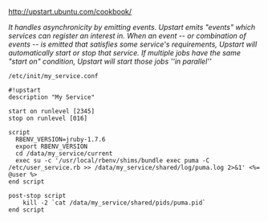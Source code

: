 http://upstart.ubuntu.com/cookbook/

_It handles asynchronicity by emitting events._
_Upstart emits "events" which services can register an interest in. When an event -- or combination of events -- is emitted that satisfies some service's requirements, Upstart will automatically start or stop that service. If multiple jobs have the same "start on" condition, Upstart will start those jobs ''in parallel''_

`/etc/init/my_service.conf`

```
#!upstart
description "My Service"

start on runlevel [2345]
stop on runlevel [016]

script
  RBENV_VERSION=jruby-1.7.6
  export RBENV_VERSION
  cd /data/my_service/current
  exec su -c '/usr/local/rbenv/shims/bundle exec puma -C /etc/user_service.rb >> /data/my_service/shared/log/puma.log 2>&1' <%= @user %>
end script

post-stop script
    kill -2 `cat /data/my_service/shared/pids/puma.pid`
end script
```
